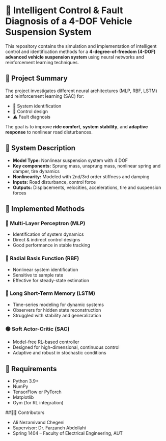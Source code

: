 # 🚗 Intelligent Control & Fault Diagnosis of a 4-DOF Vehicle Suspension System

This repository contains the simulation and implementation of intelligent control and identification methods for a **4-degree-of-freedom (4-DOF) advanced vehicle suspension system** using neural networks and reinforcement learning techniques.

## 📘 Project Summary

The project investigates different neural architectures (MLP, RBF, LSTM) and reinforcement learning (SAC) for:

- 🧠 System identification
- 🎯 Control design
- ⚠️ Fault diagnosis

The goal is to improve **ride comfort**, **system stability**, and **adaptive response** to nonlinear road disturbances.

## 🧩 System Description

- **Model Type:** Nonlinear suspension system with 4 DOF
- **Key components:** Sprung mass, unsprung mass, nonlinear spring and damper, tire dynamics
- **Nonlinearity:** Modeled with 2nd/3rd order stiffness and damping
- **Inputs:** Road disturbance, control force
- **Outputs:** Displacements, velocities, accelerations, tire and suspension forces

## 🧪 Implemented Methods

### 🔹 Multi-Layer Perceptron (MLP)

- Identification of system dynamics
- Direct & indirect control designs
- Good performance in stable tracking

### 🔸 Radial Basis Function (RBF)

- Nonlinear system identification
- Sensitive to sample rate
- Effective for steady-state estimation

### 🔷 Long Short-Term Memory (LSTM)

- Time-series modeling for dynamic systems
- Observers for hidden state reconstruction
- Struggled with stability and generalization

### 🟢 Soft Actor-Critic (SAC)

- Model-free RL-based controller
- Designed for high-dimensional, continuous control
- Adaptive and robust in stochastic conditions

## 🧠 Requirements

- Python 3.9+
- NumPy
- TensorFlow or PyTorch
- Matplotlib
- Gym (for RL integration)

##🧑‍💻 Contributors
- Ali Nezamivand Chegeni
- Supervisor: Dr. Farzaneh Abdollahi
- Spring 1404 – Faculty of Electrical Engineering, AUT
